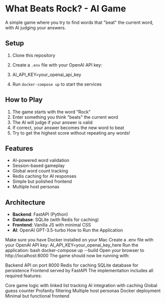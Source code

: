 # What Beats Rock? - AI Game

A simple game where you try to find words that "beat" the current word, with AI judging your answers.

## Setup

1. Clone this repository
2. Create a `.env` file with your OpenAI API key:
3. AI_API_KEY=your_openai_api_key

3. Run `docker-compose up` to start the services

## How to Play

1. The game starts with the word "Rock"
2. Enter something you think "beats" the current word
3. The AI will judge if your answer is valid
4. If correct, your answer becomes the new word to beat
5. Try to get the highest score without repeating any words!

## Features

- AI-powered word validation
- Session-based gameplay
- Global word count tracking
- Redis caching for AI responses
- Simple but polished frontend
- Multiple host personas

## Architecture

- **Backend**: FastAPI (Python)
- **Database**: SQLite (with Redis for caching)
- **Frontend**: Vanilla JS with minimal CSS
- **AI**: OpenAI GPT-3.5-turbo
How to Run the Application

Make sure you have Docker installed on your Mac
Create a .env file with your OpenAI API key:
AI_API_KEY=your_openai_key_here
Run the application:
bash
docker-compose up --build
Open your browser to http://localhost:8000
The game should now be running with:

Backend API on port 8000
Redis for caching
SQLite database for persistence
Frontend served by FastAPI
The implementation includes all required features:

Core game logic with linked list tracking
AI integration with caching
Global guess counter
Profanity filtering
Multiple host personas
Docker deployment
Minimal but functional frontend